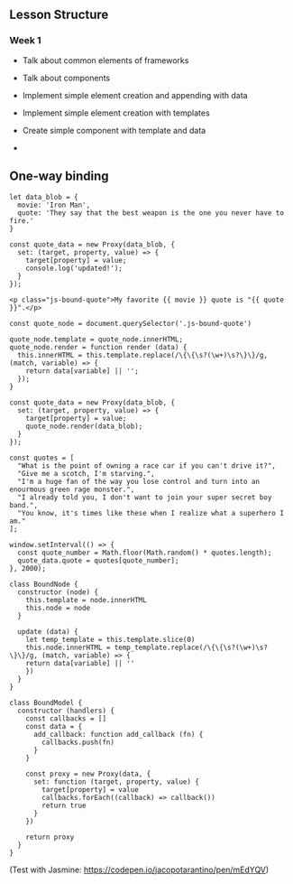 
## Lesson Structure

### Week 1

* Talk about common elements of frameworks
* Talk about components
* Implement simple element creation and appending with data
* Implement simple element creation with templates

* Create simple component with template and data
* 

## One-way binding

```
let data_blob = {  
  movie: 'Iron Man',
  quote: 'They say that the best weapon is the one you never have to fire.'
}
```

```
const quote_data = new Proxy(data_blob, {  
  set: (target, property, value) => {
    target[property] = value;
    console.log('updated!');
  }  
});
```

```
<p class="js-bound-quote">My favorite {{ movie }} quote is "{{ quote }}".</p>  

```

```
const quote_node = document.querySelector('.js-bound-quote')

quote_node.template = quote_node.innerHTML;
quote_node.render = function render (data) {  
  this.innerHTML = this.template.replace(/\{\{\s?(\w+)\s?\}\}/g, (match, variable) => {
    return data[variable] || '';
  });
}
```

```
const quote_data = new Proxy(data_blob, {  
  set: (target, property, value) => {
    target[property] = value;
    quote_node.render(data_blob);
  }  
});
```

```
const quotes = [  
  "What is the point of owning a race car if you can't drive it?",
  "Give me a scotch, I'm starving.",
  "I'm a huge fan of the way you lose control and turn into an enourmous green rage monster.",
  "I already told you, I don't want to join your super secret boy band.",
  "You know, it's times like these when I realize what a superhero I am."
];

window.setInterval(() => {  
  const quote_number = Math.floor(Math.random() * quotes.length);
  quote_data.quote = quotes[quote_number];
}, 2000);
```

```
class BoundNode {  
  constructor (node) {
    this.template = node.innerHTML
    this.node = node
  }

  update (data) {
    let temp_template = this.template.slice(0)
    this.node.innerHTML = temp_template.replace(/\{\{\s?(\w+)\s?\}\}/g, (match, variable) => {
    return data[variable] || ''
    })
  }
}
```

```
class BoundModel {  
  constructor (handlers) {
    const callbacks = []
    const data = {
      add_callback: function add_callback (fn) {
        callbacks.push(fn)
      }
    }

    const proxy = new Proxy(data, {
      set: function (target, property, value) {
        target[property] = value
        callbacks.forEach((callback) => callback())
        return true
      }
    })

    return proxy 
  }
}
```

(Test with Jasmine: https://codepen.io/jacopotarantino/pen/mEdYQV)
